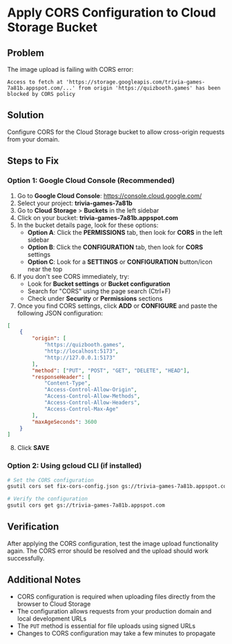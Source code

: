 # Apply CORS Configuration to Cloud Storage Bucket

## Problem

The image upload is failing with CORS error:

```
Access to fetch at 'https://storage.googleapis.com/trivia-games-7a81b.appspot.com/...' from origin 'https://quizbooth.games' has been blocked by CORS policy
```

## Solution

Configure CORS for the Cloud Storage bucket to allow cross-origin requests from your domain.

## Steps to Fix

### Option 1: Google Cloud Console (Recommended)

1. Go to **Google Cloud Console**: https://console.cloud.google.com/
2. Select your project: **trivia-games-7a81b**
3. Go to **Cloud Storage** > **Buckets** in the left sidebar
4. Click on your bucket: **trivia-games-7a81b.appspot.com**
5. In the bucket details page, look for these options:
   - **Option A**: Click the **PERMISSIONS** tab, then look for **CORS** in the left sidebar
   - **Option B**: Click the **CONFIGURATION** tab, then look for **CORS** settings
   - **Option C**: Look for a **SETTINGS** or **CONFIGURATION** button/icon near the top
6. If you don't see CORS immediately, try:
   - Look for **Bucket settings** or **Bucket configuration**
   - Search for "CORS" using the page search (Ctrl+F)
   - Check under **Security** or **Permissions** sections
7. Once you find CORS settings, click **ADD** or **CONFIGURE** and paste the following JSON configuration:

```json
[
	{
		"origin": [
			"https://quizbooth.games",
			"http://localhost:5173",
			"http://127.0.0.1:5173"
		],
		"method": ["PUT", "POST", "GET", "DELETE", "HEAD"],
		"responseHeader": [
			"Content-Type",
			"Access-Control-Allow-Origin",
			"Access-Control-Allow-Methods",
			"Access-Control-Allow-Headers",
			"Access-Control-Max-Age"
		],
		"maxAgeSeconds": 3600
	}
]
```

8. Click **SAVE**

### Option 2: Using gcloud CLI (if installed)

```bash
# Set the CORS configuration
gsutil cors set fix-cors-config.json gs://trivia-games-7a81b.appspot.com

# Verify the configuration
gsutil cors get gs://trivia-games-7a81b.appspot.com
```

## Verification

After applying the CORS configuration, test the image upload functionality again. The CORS error should be resolved and the upload should work successfully.

## Additional Notes

- CORS configuration is required when uploading files directly from the browser to Cloud Storage
- The configuration allows requests from your production domain and local development URLs
- The `PUT` method is essential for file uploads using signed URLs
- Changes to CORS configuration may take a few minutes to propagate
